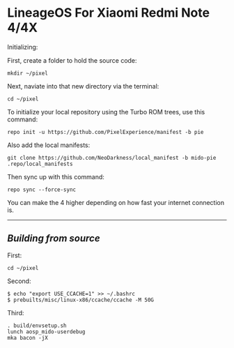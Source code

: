 LineageOS For Xiaomi Redmi Note 4/4X
======================================

Initializing:

First, create a folder to hold the source code: 

	mkdir ~/pixel

Next, naviate into that new directory via the terminal:

	cd ~/pixel

To initialize your local repository using the Turbo ROM trees, use this command:

	repo init -u https://github.com/PixelExperience/manifest -b pie

Also add the local manifests:

	git clone https://github.com/NeoDarkness/local_manifest -b mido-pie .repo/local_manifests

Then sync up with this command:

	repo sync --force-sync
	
You can make the 4 higher depending on how fast your internet connection is. 

-------------
 
_Building from source_
---------------

First:

	cd ~/pixel

Second:

	$ echo "export USE_CCACHE=1" >> ~/.bashrc
	$ prebuilts/misc/linux-x86/ccache/ccache -M 50G

Third:

	. build/envsetup.sh
	lunch aosp_mido-userdebug
	mka bacon -jX
